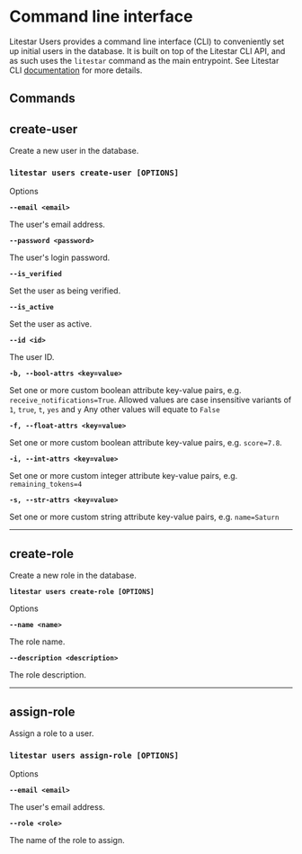 # Command line interface

Litestar Users provides a command line interface (CLI) to conveniently set up initial users in the database. It is built on top of the Litestar CLI API, and as such uses the `litestar` command as the main entrypoint. See Litestar CLI [documentation](https://docs.litestar.dev/latest/usage/cli.html) for more details.

## Commands

## **create-user**

Create a new user in the database.

### `litestar users create-user [OPTIONS]`

Options

**`--email <email>`**

The user's email address.

**`--password <password>`**

The user's login password.

**`--is_verified`**

Set the user as being verified.

**`--is_active`**

Set the user as active.

**`--id <id>`**

The user ID.

**`-b, --bool-attrs <key=value>`**

Set one or more custom boolean attribute key-value pairs, e.g. `receive_notifications=True`.
Allowed values are case insensitive variants of `1`, `true`, `t`, `yes` and `y`
Any other values will equate to `False`

**`-f, --float-attrs <key=value>`**

Set one or more custom boolean attribute key-value pairs, e.g. `score=7.8`.

**`-i, --int-attrs <key=value>`**

Set one or more custom integer attribute key-value pairs, e.g. `remaining_tokens=4`

**`-s, --str-attrs <key=value>`**

Set one or more custom string attribute key-value pairs, e.g. `name=Saturn`

---

## **create-role**

Create a new role in the database.

**`litestar users create-role [OPTIONS]`**

Options

**`--name <name>`**

The role name.

**`--description <description>`**

The role description.

---

## **assign-role**

Assign a role to a user.

### `litestar users assign-role [OPTIONS]`

Options

**`--email <email>`**

The user's email address.

**`--role <role>`**

The name of the role to assign.
